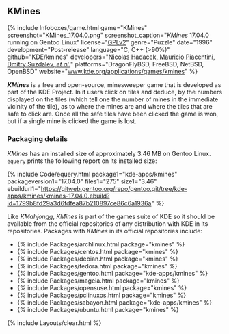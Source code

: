 ## KMines
{% include Infoboxes/game.html game="KMines" screenshot="KMines_17.04.0.png" screenshot_caption="<i>KMines</i> 17.04.0 running on Gentoo Linux" license="<a href='https://github.com/KDE/kmines/blob/master/COPYING' link='_blank'>GPLv2</a>" genre="Puzzle" date="1996" development="Post-release" language="C, C++ (>90%)" github="KDE/kmines" developers="<a href='https://www.kde.org/applications/games/kmines' link='_blank'>Nicolas Hadacek, Mauricio Piacentini, Dmitry Suzdalev, <i>et al.</i></a>" platforms="DragonFlyBSD, FreeBSD, NetBSD, OpenBSD" website="<a href='https://www.kde.org/applications/games/kmines' link='_blank'>www.kde.org/applications/games/kmines</a>" %}

***KMines*** is a free and open-source, minesweeper game that is developed as part of the KDE Project. In it users click on tiles and deduce, by the numbers displayed on the tiles (which tell one the number of mines in the immediate vicinity of the tile), as to where the mines are and where the tiles that are safe to click are. Once all the safe tiles have been clicked the game is won, but if a single mine is clicked the game is lost. 

### Packaging details
*KMines* has an installed size of approximately 3.46 MB on Gentoo Linux. `equery` prints the following report on its installed size:

{% include Code/equery.html package1="kde-apps/kmines" packageversion1="17.04.0" files1="275" size1="3.46" ebuildurl1="https://gitweb.gentoo.org/repo/gentoo.git/tree/kde-apps/kmines/kmines-17.04.0.ebuild?id=1799b8fd29a3d6fdfea87b210897ce86c6a1936a" %}

Like *KMahjongg*, *KMines* is part of the games suite of KDE so it should be available from the official repositories of any distribution with KDE in its repositories. Packages with *KMines* in its official repositories include:

* {% include Packages/archlinux.html package="kmines" %}
* {% include Packages/centos.html package="kmines" %}
* {% include Packages/debian.html package="kmines" %}
* {% include Packages/fedora.html package="kmines" %}
* {% include Packages/gentoo.html package="kde-apps/kmines" %}
* {% include Packages/mageia.html package="kmines" %}
* {% include Packages/opensuse.html package="kmines" %}
* {% include Packages/pclinuxos.html package="kmines" %}
* {% include Packages/sabayon.html package="kde-apps/kmines" %}
* {% include Packages/ubuntu.html package="kmines" %}

{% include Layouts/clear.html %}

